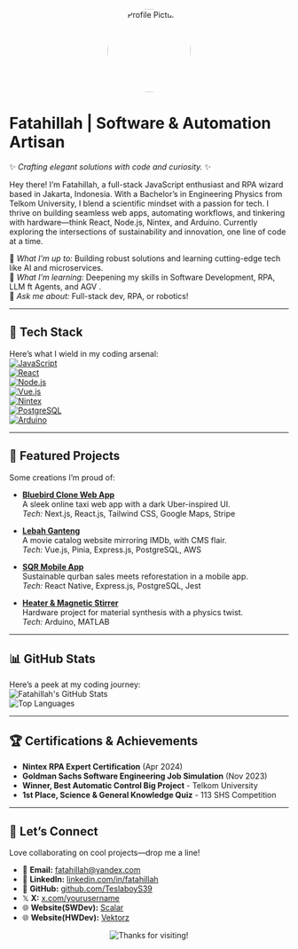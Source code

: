 <!--
**TeslaboyS39/TeslaboyS39** is a ✨ _special_ ✨ repository because its `README.md` (this file) appears on your GitHub profile.

Here are some ideas to get you started:

- 🔭 I’m currently working on ...
- 🌱 I’m currently learning ...
- 👯 I’m looking to collaborate on ...
- 🤔 I’m looking for help with ...
- 💬 Ask me about ...
- 📫 How to reach me: ...
- 😄 Pronouns: ...
- ⚡ Fun fact: ...
-->
<p align="center">
  <img src="https://your-photo-url.jpg" alt="Profile Picture" width="150" height="150" style="border-radius: 50%;">
</p>

# Fatahillah | Software & Automation Artisan  
✨ *Crafting elegant solutions with code and curiosity.* ✨  

Hey there! I’m Fatahillah, a full-stack JavaScript enthusiast and RPA wizard based in Jakarta, Indonesia. With a Bachelor’s in Engineering Physics from Telkom University, I blend a scientific mindset with a passion for tech. I thrive on building seamless web apps, automating workflows, and tinkering with hardware—think React, Node.js, Nintex, and Arduino. Currently exploring the intersections of sustainability and innovation, one line of code at a time.  

🔭 *What I’m up to:* Building robust solutions and learning cutting-edge tech like AI and microservices.  
🌱 *What I’m learning:* Deepening my skills in Software Development, RPA, LLM ft Agents, and AGV .  
💬 *Ask me about:* Full-stack dev, RPA, or robotics!  

---

## 🚀 Tech Stack  
Here’s what I wield in my coding arsenal:  
[![JavaScript](https://img.shields.io/badge/JavaScript-333333?logo=javascript&logoColor=F7DF1E)](https://www.javascript.com)  
[![React](https://img.shields.io/badge/React-20232A?logo=react&logoColor=61DAFB)](https://reactjs.org)  
[![Node.js](https://img.shields.io/badge/Node.js-339933?logo=node.js&logoColor=white)](https://nodejs.org)  
[![Vue.js](https://img.shields.io/badge/Vue.js-4FC08D?logo=vue.js&logoColor=white)](https://vuejs.org)  
[![Nintex](https://img.shields.io/badge/Nintex-005670?logo=nintex&logoColor=white)](https://www.nintex.com)  
[![PostgreSQL](https://img.shields.io/badge/PostgreSQL-336791?logo=postgresql&logoColor=white)](https://www.postgresql.org)  
[![Arduino](https://img.shields.io/badge/Arduino-00979D?logo=arduino&logoColor=white)](https://www.arduino.cc)  

---

## 🌟 Featured Projects  
Some creations I’m proud of:  
- **[Bluebird Clone Web App](https://github.com/TeslaboyS39/bluebird-clone)**  
  A sleek online taxi web app with a dark Uber-inspired UI.  
  *Tech:* Next.js, React.js, Tailwind CSS, Google Maps, Stripe  

- **[Lebah Ganteng](https://github.com/TeslaboyS39/LebahGanteng-CMS)**  
  A movie catalog website mirroring IMDb, with CMS flair.  
  *Tech:* Vue.js, Pinia, Express.js, PostgreSQL, AWS  

- **[SQR Mobile App](https://github.com/TeslaboyS39/sqr-mobile)**  
  Sustainable qurban sales meets reforestation in a mobile app.  
  *Tech:* React Native, Express.js, PostgreSQL, Jest  

- **[Heater & Magnetic Stirrer](https://github.com/TeslaboyS39/Heater)**  
  Hardware project for material synthesis with a physics twist.  
  *Tech:* Arduino, MATLAB  

---

## 📊 GitHub Stats  
Here’s a peek at my coding journey:  
![Fatahillah's GitHub Stats](https://github-readme-stats.vercel.app/api?username=TeslaboyS39&show_icons=true&theme=radical)  
![Top Languages](https://github-readme-stats.vercel.app/api/top-langs/?username=TeslaboyS39&layout=compact&theme=radical)  

---

## 🏆 Certifications & Achievements  
- **Nintex RPA Expert Certification** (Apr 2024)  
- **Goldman Sachs Software Engineering Job Simulation** (Nov 2023)  
- **Winner, Best Automatic Control Big Project** - Telkom University  
- **1st Place, Science & General Knowledge Quiz** - 113 SHS Competition  

---

## 🤝 Let’s Connect  
Love collaborating on cool projects—drop me a line!  
- 📧 **Email:** [fatahillah@yandex.com](mailto:fatahillah@yandex.com)  
- 🔗 **LinkedIn:** [linkedin.com/in/fatahillah](https://linkedin.com/in/fatahillah39)  
- 🐙 **GitHub:** [github.com/TeslaboyS39](https://github.com/TeslaboyS39)  
- 𝕏 **X:** [x.com/yourusername](https://twitter.com/_fatah_)
- 🌐 **Website(SWDev):** [Scalar]([http://yourwebsite.com](https://scalar-portfolioweb.vercel.app/))
- 🌐 **Website(HWDev):** [Vektorz]([http://yourwebsite.com](https://sites.google.com/view/fatahproject39/))  

<p align="center">
  <img src="https://img.shields.io/badge/Thanks%20for%20visiting!-Stay%20curious-FF69B4?style=for-the-badge" alt="Thanks for visiting!">
</p>

